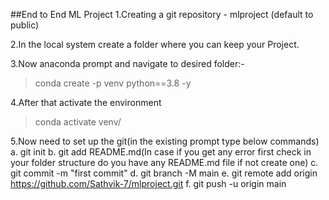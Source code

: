 ##End to End ML Project
1.Creating a git repository - mlproject (default to public)

2.In the local system create a folder where you can keep your Project.

3.Now anaconda prompt and navigate to desired folder:-
>conda create -p venv python==3.8 -y

4.After that activate the environment
>conda activate venv/

5.Now need to set up the git(in the existing prompt type below commands)
  a. git init
  b. git add README.md(In case if you get any error first check in your folder structure do you have any README.md file if not create one)
  c. git commit -m "first commit"
  d. git branch -M main
  e. git remote add origin https://github.com/Sathvik-7/mlproject.git
  f. git push -u origin main
